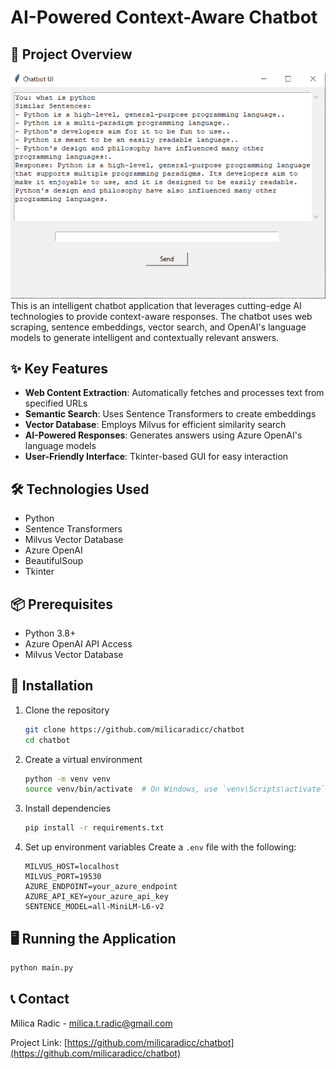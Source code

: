 # AI-Powered Context-Aware Chatbot

## 🤖 Project Overview
![Chatbot Interface](images/image.png)
This is an intelligent chatbot application that leverages cutting-edge AI technologies to provide context-aware responses. The chatbot uses web scraping, sentence embeddings, vector search, and OpenAI's language models to generate intelligent and contextually relevant answers.

## ✨ Key Features

- **Web Content Extraction**: Automatically fetches and processes text from specified URLs
- **Semantic Search**: Uses Sentence Transformers to create embeddings
- **Vector Database**: Employs Milvus for efficient similarity search
- **AI-Powered Responses**: Generates answers using Azure OpenAI's language models
- **User-Friendly Interface**: Tkinter-based GUI for easy interaction

## 🛠 Technologies Used

- Python
- Sentence Transformers
- Milvus Vector Database
- Azure OpenAI
- BeautifulSoup
- Tkinter

## 📦 Prerequisites

- Python 3.8+
- Azure OpenAI API Access
- Milvus Vector Database

## 🚀 Installation

1. Clone the repository
   ```bash
   git clone https://github.com/milicaradicc/chatbot
   cd chatbot
   ```

2. Create a virtual environment
   ```bash
   python -m venv venv
   source venv/bin/activate  # On Windows, use `venv\Scripts\activate`
   ```

3. Install dependencies
   ```bash
   pip install -r requirements.txt
   ```

4. Set up environment variables
   Create a `.env` file with the following:
   ```
   MILVUS_HOST=localhost
   MILVUS_PORT=19530
   AZURE_ENDPOINT=your_azure_endpoint
   AZURE_API_KEY=your_azure_api_key
   SENTENCE_MODEL=all-MiniLM-L6-v2
   ```

## 🖥 Running the Application

```bash
python main.py
```

## 📞 Contact

Milica Radic - milica.t.radic@gmail.com

Project Link: [https://github.com/milicaradicc/chatbot](https://github.com/milicaradicc/chatbot)

